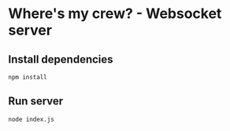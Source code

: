 # Where's my crew? - Websocket server

## Install dependencies
```
npm install
```

## Run server
```
node index.js
```